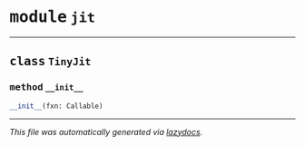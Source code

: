 <!-- markdownlint-disable -->

# <kbd>module</kbd> `jit`






---

## <kbd>class</kbd> `TinyJit`




### <kbd>method</kbd> `__init__`

```python
__init__(fxn: Callable)
```











---

_This file was automatically generated via [lazydocs](https://github.com/ml-tooling/lazydocs)._
